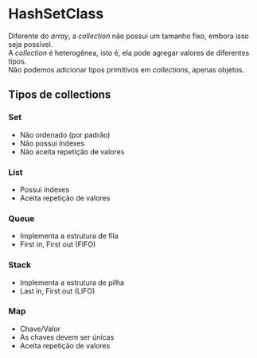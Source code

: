 # HashSetClass
Diferente do *array*, a *collection* não possui um tamanho fixo, embora isso seja possível.<br />
A *collection* é heterogênea, isto é, ela pode agregar valores de diferentes tipos.<br />
Não podemos adicionar tipos primitivos em *collections*, apenas objetos.<br />

## Tipos de collections
### Set
- Não ordenado (por padrão)
- Não possui índexes
- Não aceita repetição de valores

### List
- Possui índexes
- Aceita repetição de valores

### Queue
- Implementa a estrutura de fila
- First in, First out (FIFO)

### Stack
- Implementa a estrutura de pilha
- Last in, First out (LIFO)

### Map
- Chave/Valor
- As chaves devem ser únicas
- Aceita repetição de valores